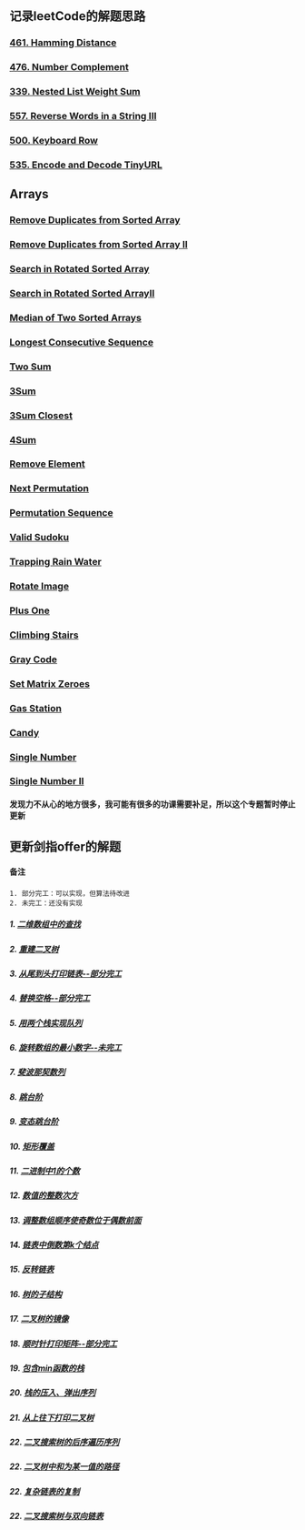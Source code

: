 ## 记录leetCode的解题思路

### [461. Hamming Distance](md/461.HammingDistance.md)
### [476. Number Complement](md/476.NumberComplement.md)
### [339. Nested List Weight Sum](md/339.NestedListWeightSum.md)
### [557. Reverse Words in a String III](md/557.ReverseWordsinaStringIII.md)
### [500. Keyboard Row](md/500.KeyboardRow.md)
### [535. Encode and Decode TinyURL](md/535.EncodeandDecodeTinyURL.md)

## Arrays

### [Remove Duplicates from Sorted Array](src/main/java/leetCode/RemoveDuplicatesfromSortedArray.java)
### [Remove Duplicates from Sorted Array II](src/main/java/leetCode/RemoveDuplicatesfromSortedArrayII.java)
### [Search in Rotated Sorted Array](src/main/java/leetCode/SearchinRotatedSortedArray.java)
### [Search in Rotated Sorted ArrayII](src/main/java/leetCode/SearchinRotatedSortedArrayII.java)
### [Median of Two Sorted Arrays](src/main/java/leetCode/MedianofTwoSortedArrays.java)
### [Longest Consecutive Sequence](src/main/java/leetCode/LongestConsecutiveSequence.java)
### [Two Sum](src/main/java/leetCode/TwoSum.java)
### [3Sum](src/main/java/leetCode/ThreeSum.java)
### [3Sum Closest](src/main/java/leetCode/ThreeSumClosest.java)
### [4Sum](src/main/java/leetCode/FourSum.java)
### [Remove Element](src/main/java/leetCode/RemoveElement.java)
### [Next Permutation](src/main/java/leetCode/NextPermutation.java)
### [Permutation Sequence](src/main/java/leetCode/PermutationSequence.java)
### [Valid Sudoku](src/main/java/leetCode/ValidSudoku.java)
### [Trapping Rain Water](src/main/java/leetCode/TrappingRainWater.java)
### [Rotate Image](src/main/java/leetCode/RotateImage.java)
### [Plus One](src/main/java/leetCode/PlusOne.java)
### [Climbing Stairs](src/main/java/leetCode/ClimbingStairs.java)
### [Gray Code](src/main/java/leetCode/GrayCode.java)
### [Set Matrix Zeroes](src/main/java/leetCode/SetMatrixZeroes.java)
### [Gas Station](src/main/java/leetCode/GasStation.java)
### [Candy](src/main/java/leetCode/Candy.java)
### [Single Number](src/main/java/leetCode/SingleNumber.java)
### [Single Number II](src/main/java/leetCode/SingleNumberII.java)

#### 发现力不从心的地方很多，我可能有很多的功课需要补足，所以这个专题暂时停止更新

## 更新剑指offer的解题

#### 备注 
    1. 部分完工：可以实现，但算法待改进
    2. 未完工：还没有实现


##### 1. [二维数组中的查找](src/main/java/atOffer/FindI.java)
##### 2. [重建二叉树](src/main/java/atOffer/DefinitionForBinaryTree.java)
##### 3. [从尾到头打印链表--部分完工](src/main/java/atOffer/PrintListFromTailToHead.java)
##### 4. [替换空格--部分完工](src/main/java/atOffer/ReplaceSpace.java)
##### 5. [用两个栈实现队列](src/main/java/atOffer/TwoStackOneList.java)
##### 6. [旋转数组的最小数字--未完工](src/main/java/atOffer/MinNumberInRotateArray.java)
##### 7. [斐波那契数列](src/main/java/atOffer/Fibonacci.java)
##### 8. [跳台阶](src/main/java/atOffer/JumpFloor.java)
##### 9. [变态跳台阶](src/main/java/atOffer/JumpFloorII.java)
##### 10. [矩形覆盖](src/main/java/atOffer/RectCover.java)
##### 11. [二进制中1的个数](src/main/java/atOffer/NumberOf1.java)
##### 12. [数值的整数次方](src/main/java/atOffer/Power.java)
##### 13. [调整数组顺序使奇数位于偶数前面](src/main/java/atOffer/ReOrderArray.java)
##### 14. [链表中倒数第k个结点](src/main/java/atOffer/FindKthToTail.java)
##### 15. [反转链表](src/main/java/atOffer/ReverseList.java)
##### 16. [树的子结构](src/main/java/atOffer/HasSubtree.java)
##### 17. [二叉树的镜像](src/main/java/atOffer/Mirror.java)
##### 18. [顺时针打印矩阵--部分完工](src/main/java/atOffer/PrintMatrix.java)
##### 19. [包含min函数的栈](src/main/java/atOffer/min.java)
##### 20. [栈的压入、弹出序列](src/main/java/atOffer/IsPopOrder.java)
##### 21. [从上往下打印二叉树](src/main/java/atOffer/PrintFromTopToBottom.java)
##### 22. [二叉搜索树的后序遍历序列](src/main/java/atOffer/VerifySquenceOfBST.java)
##### 22. [二叉树中和为某一值的路径](src/main/java/atOffer/FindPath.java)
##### 22. [复杂链表的复制](src/main/java/atOffer/Clone.java)
##### 22. [二叉搜索树与双向链表](src/main/java/atOffer/Convert.java)















